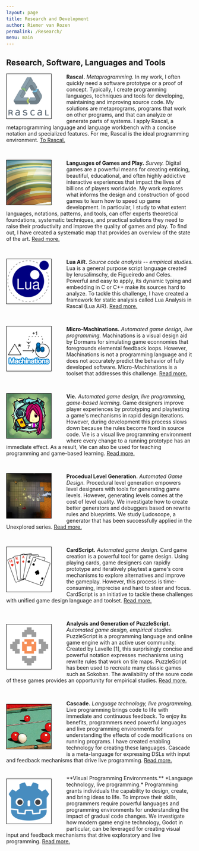 ```yaml
---
layout: page
title: Research and Development
author: Riemer van Rozen
permalink: /Research/
menu: main
---
```

## Research, Software, Languages and Tools

<div style="width: 100%;" markdown="1">
<div style="padding-left: 0px; padding-right: 40px; float: left;">
<a href="https://rascal-mpl.org"><img src="/assets/Rascal.png" style="width: 120px; height: 120px; border: 1px solid black"></a>
</div>

**Rascal.** *Metaprogramming.*
In my work, I often quickly need a software prototype or a proof of concept.
Typically, I create programming languages, techniques and tools
for developing, maintaining and improving source code.
My solutions are metaprograms,
programs that work on other programs,
and that can analyze or generate parts of systems.
I apply Rascal, a metaprogramming language and language workbench
with a concise notation and specialized features.
For me, Rascal is the ideal programming environment.
<a href="https://rascal-mpl.org">To Rascal.</a>
</div>
<br>

<div style="width: 100%;" markdown="1">
<div style="padding-left: 0px; padding-right: 40px; float: left;">
<a href="/LoGaP/"><img src="/assets/LoGaP.png" style="width: 120px; height: 120px; border: 1px solid black"></a>
</div>

**Languages of Games and Play.** *Survey.*
Digital games are a powerful means for creating enticing, beautiful, educational, and often highly addictive interactive experiences that impact the lives of billions of players worldwide.
My work explores what informs the design and construction of good games to learn how to speed up game development. In particular, I study to what extent languages, notations, patterns, and tools, can offer experts theoretical foundations, systematic techniques, and practical solutions they need to raise their productivity and improve the quality of games and play.
To find out, I have created a systematic map that provides an overview of the state of the art. <a href="/LoGaP/">Read more.</a>
</div>
<br>

<div style="width: 100%;" markdown="1">
<div style="padding-left: 0px;padding-right: 40px; float: left;">
<a href="/Lua-AiR/"><img src="/assets/Lua.png" style="width: 120px; border: 1px solid black;"></a>
</div>

**Lua AiR.** *Source code analysis -- empirical studies.*
Lua is a general purpose script language
created by Ierusalimschy, de Figueiredo and Celes.
Powerful and easy to apply,
its dynamic typing and embedding
in C or C++ make its sources hard to analyze.
To tackle this challenge,
I have created a framework for static analysis called Lua Analysis in Rascal (Lua AiR). <a href="/Lua/">Read more.</a>
</div>
<br>

<div style="width: 100%;" markdown="1">
<div style="padding-left: 0px; padding-right: 40px; float: left;">
<a href="/Micro-Machinations/"><img src="/assets/Machinations.png" style="width: 120px; border: 1px solid black"></a>
</div>

**Micro-Machinations.** *Automated game design, live programming.*
Machinations is a visual design aid by Dormans
for simulating game econnomies
that foregrounds elemental feedback loops.
However, Machinations is not a programming language
and it does not accurately predict the behavior
of fully developed software.
Micro-Machinations is a toolset that addresses this challenge.
<a href="/Micro-Machinations/">Read more.</a>
</div>
<br>

<div style="width: 100%;" markdown="1">
<div style="padding-left: 0px; padding-right: 40px; float: left;">
<a href="/Vie"><img src="/assets/Vie.jpg" style="width: 120px; border: 1px solid black"></a>
</div>

**Vie.** *Automated game design, live programming, game-based learning.*
Game designers improve player experiences
by prototyping and playtesting a game's mechanisms in rapid design iterations.
However, during development this process slows down
because the rules become fixed in source code.
Vie is a visual live programming environment
where every change to a running prototype
has an immediate effect.
As a result, Vie can also be used for 
teaching programming and game-based learning.
<a href="/Vie/">Read more.</a>
</div>
<br>

<div style="width: 100%;" markdown="1">
<div style="padding-left: 0px; padding-right: 40px; float: left;">
<a href="/LevelGeneration/"><img src="/assets/Ludoscope.png" style="width: 120px; height: 120px; border: 1px solid black"></a>
</div>

**Procedual Level Generation.** *Automated Game Design.*
Procedural level generation empowers level designers
with tools for generating game levels.
However, generating levels comes at the cost of level quality.
We investigate how to create better generators
and debuggers based on rewrite rules and blueprints.
We study Ludoscope, a generator that has been successfully
applied in the Unexplored series.
<a href="/LevelGeneration/">Read more.</a>
</div>
<br>

<div style="width: 100%;" markdown="1">
<div style="padding-left: 0px; padding-right: 40px; float: left;">
<a href="/CardScript/"><img src="/assets/CardScript.png" style="width: 120px; height: 120px; border: 1px solid black"></a>
</div>

**CardScript.** *Automated game design.*
Card game creation is a powerful tool for game design.
Using playing cards, game designers can rapidly prototype and iteratively playtest a game's core mechanisms
to explore alternatives and improve the gameplay.
However, this process is time-consuming, imprecise and hard to steer and focus.
CardScript is an initiative to tackle these challenges
with unified game design language and toolset.
<a href="/CardScript/">Read more.</a>
</div>
<br>

<div style="width: 100%;" markdown="1">
<div style="padding-left: 0px; padding-top: 10px; padding-bottom: 10px; padding-right: 40px; float: left;">
<a href="/PuzzleScript/"><img src="/assets/PuzzleScript.png" style="width: 120px; height: 120px; border: 1px solid black"></a>
</div>

**Analysis and Generation of PuzzleScript.** *Automated game design, empirical studies.*
PuzzleScript is a programming language and online game engine 
with an active user community.
Created by Lavelle [1], this surprisingly concise and powerful notation
expresses mechanisms using rewrite rules that work on tile maps.
PuzzleScript has been used to recreate
many classic games such as Sokoban.
The availability of the soure code
of these games provides an
opportunity for empirical studies. 
<a href="/PuzzleScript">Read more.</a>
</div>
<br>

<div style="width: 100%;" markdown="1">
<div style="padding-left: 0px; padding-top: 10px; padding-bottom: 10px; padding-right: 40px; float: left;">
<a href="/Cascade/"><img src="/assets/Cascade.jpg" style="width: 120px; height: 120px; border: 1px solid black"></a>
</div>

**Cascade.** *Language technology, live programming.*
Live programming brings code to life with immediate and continuous feedback. To enjoy its benefits, programmers need powerful languages and live programming environments for understanding the effects of code modifications on running programs. I have created enabling technology for creating these languages.
Cascade is a meta-language for expressing DSLs with input and feedback mechanisms that drive live programming. <a href="/Cascade/">Read more.</a>
</div>
<br>

<div style="width: 100%;" markdown="1">
<div style="padding-left: 0px; padding-top: 10px; padding-bottom: 10px; padding-right: 40px; float: left;">
<a href="/Godot/"><img src="/assets/Godot.svg" style="width: 120px; height: 120px; border: 1px solid black"></a>
</div>

<div style="width: 100%;" markdown="1">
**Visual Programming Environments.** *Language technology, live programming.*
Programming grants individuals the capability to design, create, and bring ideas to life. To improve their skills, programmers require powerful languages and programming environments for understanding the impact of gradual code changes. We investigate how modern game engine technology, Godot in particular, can be leveraged for creating visual input and feedback mechanisms that drive exploratory and live programming.
<a href="/Godot/">Read more.</a>
</div>
<br>
